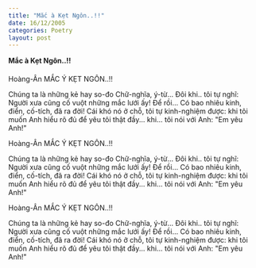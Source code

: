 ```yaml
---
title: "Mắc à Kẹt Ngôn..!!"
date: 16/12/2005
categories: Poetry
layout: post
---
```


**Mắc à Kẹt Ngôn..!!**

Hoàng-Ân
MẮC Ý KẸT NGÔN..!!

Chúng ta là những kẻ hay so-đo
Chữ-nghĩa, ý-từ...
Đôi khi.. tôi tự nghĩ:
Người xưa cũng cố vuột
những mắc lưới ấy!
Để rồi...
Có bao nhiêu kinh, điển,
cố-tích,
đã
ra đời!
Cái khó nó ở chỗ,
tôi tự kinh-nghiệm được:
khi tôi
muốn
Anh hiểu rõ đủ
để yêu tôi thật
đầy...
khi...
tôi nói với Anh:
"Em yêu Anh!"

Hoàng-Ân
MẮC Ý KẸT NGÔN..!!

Chúng ta là những kẻ hay so-đo
Chữ-nghĩa, ý-từ...
Đôi khi.. tôi tự nghĩ:
Người xưa cũng cố vuột
những mắc lưới ấy!
Để rồi...
Có bao nhiêu kinh, điển,
cố-tích,
đã
ra đời!
Cái khó nó ở chỗ,
tôi tự kinh-nghiệm được:
khi tôi
muốn
Anh hiểu rõ đủ
để yêu tôi thật
đầy...
khi...
tôi nói với Anh:
"Em yêu Anh!"

Hoàng-Ân
MẮC Ý KẸT NGÔN..!!

Chúng ta là những kẻ hay so-đo
Chữ-nghĩa, ý-từ...
Đôi khi.. tôi tự nghĩ:
Người xưa cũng cố vuột
những mắc lưới ấy!
Để rồi...
Có bao nhiêu kinh, điển,
cố-tích,
đã
ra đời!
Cái khó nó ở chỗ,
tôi tự kinh-nghiệm được:
khi tôi
muốn
Anh hiểu rõ đủ
để yêu tôi thật
đầy...
khi...
tôi nói với Anh:
"Em yêu Anh!"
